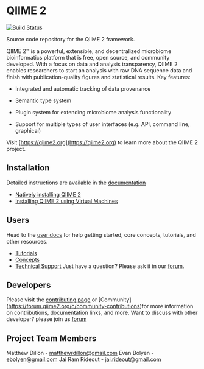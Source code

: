 # QIIME 2

[![Build Status](https://travis-ci.org/qiime2/qiime2.svg?branch=master)](https://travis-ci.org/qiime2/qiime2)

Source code repository for the QIIME 2 framework. 

 QIIME 2™ is a powerful, extensible, and decentralized microbiome bioinformatics platform that is free, open source, and community developed. With a focus on data and analysis transparency, QIIME 2 enables researchers to start an analysis with raw DNA sequence data and finish with publication-quality figures and statistical results.
 Key features:

* Integrated and automatic tracking of data provenance

* Semantic type system

* Plugin system for extending microbiome analysis functionality

* Support for multiple types of user interfaces (e.g. API, command line, graphical)

 Visit [https://qiime2.org](https://qiime2.org) to learn more about the QIIME 2 project.

 ## Installation

 Detailed instructions are available in the [documentation](https://docs.qiime2.org/)
 * [Natively installing QIIME 2](https://docs.qiime2.org/2019.4/install/native/)
 * [Installing QIIME 2 using Virtual Machines](https://docs.qiime2.org/2019.4/install/virtual/)

 ## Users
Head to the [user docs](https://docs.qiime2.org/) for help getting started, core concepts, tutorials, and other resources.
 * [Tutorials](https://docs.qiime2.org/2019.4/tutorials/)
 * [Concepts](https://docs.qiime2.org/2019.4/concepts/)
 * [Technical Support](https://forum.qiime2.org/c/technical-support)
 Just have a question? Please ask it in our [forum](https://forum.qiime2.org/c/user-support).

 ## Developers
Please visit the [contributing page](https://github.com/qiime2/qiime2/blob/master/.github/CONTRIBUTING.md) or [Community] (https://forum.qiime2.org/c/community-contributions)for more information on contributions, documentation links, and more.
Want to discuss with other developer? please join us [forum](https://forum.qiime2.org/c/dev-discussion)


 ## Project Team Members
 Matthew Dillon - matthewrdillon@gmail.com
 Evan Bolyen - ebolyen@gmail.com
 Jai Ram Rideout - jai.rideout@gmail.com

